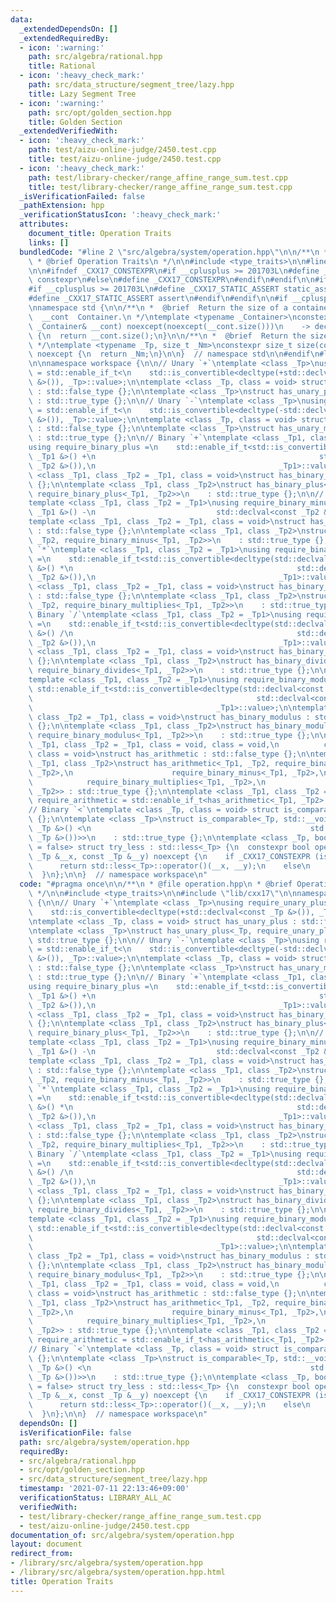 ```yaml
---
data:
  _extendedDependsOn: []
  _extendedRequiredBy:
  - icon: ':warning:'
    path: src/algebra/rational.hpp
    title: Rational
  - icon: ':heavy_check_mark:'
    path: src/data_structure/segment_tree/lazy.hpp
    title: Lazy Segment Tree
  - icon: ':warning:'
    path: src/opt/golden_section.hpp
    title: Golden Section
  _extendedVerifiedWith:
  - icon: ':heavy_check_mark:'
    path: test/aizu-online-judge/2450.test.cpp
    title: test/aizu-online-judge/2450.test.cpp
  - icon: ':heavy_check_mark:'
    path: test/library-checker/range_affine_range_sum.test.cpp
    title: test/library-checker/range_affine_range_sum.test.cpp
  _isVerificationFailed: false
  _pathExtension: hpp
  _verificationStatusIcon: ':heavy_check_mark:'
  attributes:
    document_title: Operation Traits
    links: []
  bundledCode: "#line 2 \"src/algebra/system/operation.hpp\"\n\n/**\n * @file operation.hpp\n\
    \ * @brief Operation Traits\n */\n\n#include <type_traits>\n\n#line 2 \"lib/cxx17\"\
    \n\n#ifndef _CXX17_CONSTEXPR\n#if __cplusplus >= 201703L\n#define _CXX17_CONSTEXPR\
    \ constexpr\n#else\n#define _CXX17_CONSTEXPR\n#endif\n#endif\n\n#ifndef _CXX17_STATIC_ASSERT\n\
    #if __cplusplus >= 201703L\n#define _CXX17_STATIC_ASSERT static_assert\n#else\n\
    #define _CXX17_STATIC_ASSERT assert\n#endif\n#endif\n\n#if __cplusplus < 201703L\n\
    \nnamespace std {\n\n/**\n *  @brief  Return the size of a container.\n *  @param\
    \  __cont  Container.\n */\ntemplate <typename _Container>\nconstexpr auto size(const\
    \ _Container& __cont) noexcept(noexcept(__cont.size()))\n    -> decltype(__cont.size())\
    \ {\n  return __cont.size();\n}\n\n/**\n *  @brief  Return the size of an array.\n\
    \ */\ntemplate <typename _Tp, size_t _Nm>\nconstexpr size_t size(const _Tp (&)[_Nm])\
    \ noexcept {\n  return _Nm;\n}\n\n}  // namespace std\n\n#endif\n#line 11 \"src/algebra/system/operation.hpp\"\
    \n\nnamespace workspace {\n\n// Unary `+`\ntemplate <class _Tp>\nusing require_unary_plus\
    \ = std::enable_if_t<\n    std::is_convertible<decltype(+std::declval<const _Tp\
    \ &>()), _Tp>::value>;\n\ntemplate <class _Tp, class = void> struct has_unary_plus\
    \ : std::false_type {};\n\ntemplate <class _Tp>\nstruct has_unary_plus<_Tp, require_unary_plus<_Tp>>\
    \ : std::true_type {};\n\n// Unary `-`\ntemplate <class _Tp>\nusing require_unary_minus\
    \ = std::enable_if_t<\n    std::is_convertible<decltype(-std::declval<const _Tp\
    \ &>()), _Tp>::value>;\n\ntemplate <class _Tp, class = void> struct has_unary_minus\
    \ : std::false_type {};\n\ntemplate <class _Tp>\nstruct has_unary_minus<_Tp, require_unary_minus<_Tp>>\
    \ : std::true_type {};\n\n// Binary `+`\ntemplate <class _Tp1, class _Tp2 = _Tp1>\n\
    using require_binary_plus =\n    std::enable_if_t<std::is_convertible<decltype(std::declval<const\
    \ _Tp1 &>() +\n                                                  std::declval<const\
    \ _Tp2 &>()),\n                                         _Tp1>::value>;\n\ntemplate\
    \ <class _Tp1, class _Tp2 = _Tp1, class = void>\nstruct has_binary_plus : std::false_type\
    \ {};\n\ntemplate <class _Tp1, class _Tp2>\nstruct has_binary_plus<_Tp1, _Tp2,\
    \ require_binary_plus<_Tp1, _Tp2>>\n    : std::true_type {};\n\n// Binary `-`\n\
    template <class _Tp1, class _Tp2 = _Tp1>\nusing require_binary_minus =\n    std::__void_t<decltype(std::declval<const\
    \ _Tp1 &>() -\n                           std::declval<const _Tp2 &>())>;\n\n\
    template <class _Tp1, class _Tp2 = _Tp1, class = void>\nstruct has_binary_minus\
    \ : std::false_type {};\n\ntemplate <class _Tp1, class _Tp2>\nstruct has_binary_minus<_Tp1,\
    \ _Tp2, require_binary_minus<_Tp1, _Tp2>>\n    : std::true_type {};\n\n// Binary\
    \ `*`\ntemplate <class _Tp1, class _Tp2 = _Tp1>\nusing require_binary_multiplies\
    \ =\n    std::enable_if_t<std::is_convertible<decltype(std::declval<const _Tp1\
    \ &>() *\n                                                  std::declval<const\
    \ _Tp2 &>()),\n                                         _Tp1>::value>;\n\ntemplate\
    \ <class _Tp1, class _Tp2 = _Tp1, class = void>\nstruct has_binary_multiplies\
    \ : std::false_type {};\n\ntemplate <class _Tp1, class _Tp2>\nstruct has_binary_multiplies<_Tp1,\
    \ _Tp2, require_binary_multiplies<_Tp1, _Tp2>>\n    : std::true_type {};\n\n//\
    \ Binary `/`\ntemplate <class _Tp1, class _Tp2 = _Tp1>\nusing require_binary_divides\
    \ =\n    std::enable_if_t<std::is_convertible<decltype(std::declval<const _Tp1\
    \ &>() /\n                                                  std::declval<const\
    \ _Tp2 &>()),\n                                         _Tp1>::value>;\n\ntemplate\
    \ <class _Tp1, class _Tp2 = _Tp1, class = void>\nstruct has_binary_divides : std::false_type\
    \ {};\n\ntemplate <class _Tp1, class _Tp2>\nstruct has_binary_divides<_Tp1, _Tp2,\
    \ require_binary_divides<_Tp1, _Tp2>>\n    : std::true_type {};\n\n// Binary `%`\n\
    template <class _Tp1, class _Tp2 = _Tp1>\nusing require_binary_modulus =\n   \
    \ std::enable_if_t<std::is_convertible<decltype(std::declval<const _Tp1 &>() %\n\
    \                                                  std::declval<const _Tp2 &>()),\n\
    \                                         _Tp1>::value>;\n\ntemplate <class _Tp1,\
    \ class _Tp2 = _Tp1, class = void>\nstruct has_binary_modulus : std::false_type\
    \ {};\n\ntemplate <class _Tp1, class _Tp2>\nstruct has_binary_modulus<_Tp1, _Tp2,\
    \ require_binary_modulus<_Tp1, _Tp2>>\n    : std::true_type {};\n\ntemplate <class\
    \ _Tp1, class _Tp2 = _Tp1, class = void, class = void,\n          class = void,\
    \ class = void>\nstruct has_arithmetic : std::false_type {};\n\ntemplate <class\
    \ _Tp1, class _Tp2>\nstruct has_arithmetic<_Tp1, _Tp2, require_binary_plus<_Tp1,\
    \ _Tp2>,\n                      require_binary_minus<_Tp1, _Tp2>,\n          \
    \            require_binary_multiplies<_Tp1, _Tp2>,\n                      require_binary_divides<_Tp1,\
    \ _Tp2>> : std::true_type {};\n\ntemplate <class _Tp1, class _Tp2 = _Tp1>\nusing\
    \ require_arithmetic = std::enable_if_t<has_arithmetic<_Tp1, _Tp2>::value>;\n\n\
    // Binary `<`\ntemplate <class _Tp, class = void> struct is_comparable : std::false_type\
    \ {};\n\ntemplate <class _Tp>\nstruct is_comparable<_Tp, std::__void_t<decltype(std::declval<const\
    \ _Tp &>() <\n                                                 std::declval<const\
    \ _Tp &>())>>\n    : std::true_type {};\n\ntemplate <class _Tp, bool _Default\
    \ = false> struct try_less : std::less<_Tp> {\n  constexpr bool operator()(const\
    \ _Tp &__x, const _Tp &__y) noexcept {\n    if _CXX17_CONSTEXPR (is_comparable<_Tp>::value)\n\
    \      return std::less<_Tp>::operator()(__x, __y);\n    else\n      return _Default;\n\
    \  }\n};\n\n}  // namespace workspace\n"
  code: "#pragma once\n\n/**\n * @file operation.hpp\n * @brief Operation Traits\n\
    \ */\n\n#include <type_traits>\n\n#include \"lib/cxx17\"\n\nnamespace workspace\
    \ {\n\n// Unary `+`\ntemplate <class _Tp>\nusing require_unary_plus = std::enable_if_t<\n\
    \    std::is_convertible<decltype(+std::declval<const _Tp &>()), _Tp>::value>;\n\
    \ntemplate <class _Tp, class = void> struct has_unary_plus : std::false_type {};\n\
    \ntemplate <class _Tp>\nstruct has_unary_plus<_Tp, require_unary_plus<_Tp>> :\
    \ std::true_type {};\n\n// Unary `-`\ntemplate <class _Tp>\nusing require_unary_minus\
    \ = std::enable_if_t<\n    std::is_convertible<decltype(-std::declval<const _Tp\
    \ &>()), _Tp>::value>;\n\ntemplate <class _Tp, class = void> struct has_unary_minus\
    \ : std::false_type {};\n\ntemplate <class _Tp>\nstruct has_unary_minus<_Tp, require_unary_minus<_Tp>>\
    \ : std::true_type {};\n\n// Binary `+`\ntemplate <class _Tp1, class _Tp2 = _Tp1>\n\
    using require_binary_plus =\n    std::enable_if_t<std::is_convertible<decltype(std::declval<const\
    \ _Tp1 &>() +\n                                                  std::declval<const\
    \ _Tp2 &>()),\n                                         _Tp1>::value>;\n\ntemplate\
    \ <class _Tp1, class _Tp2 = _Tp1, class = void>\nstruct has_binary_plus : std::false_type\
    \ {};\n\ntemplate <class _Tp1, class _Tp2>\nstruct has_binary_plus<_Tp1, _Tp2,\
    \ require_binary_plus<_Tp1, _Tp2>>\n    : std::true_type {};\n\n// Binary `-`\n\
    template <class _Tp1, class _Tp2 = _Tp1>\nusing require_binary_minus =\n    std::__void_t<decltype(std::declval<const\
    \ _Tp1 &>() -\n                           std::declval<const _Tp2 &>())>;\n\n\
    template <class _Tp1, class _Tp2 = _Tp1, class = void>\nstruct has_binary_minus\
    \ : std::false_type {};\n\ntemplate <class _Tp1, class _Tp2>\nstruct has_binary_minus<_Tp1,\
    \ _Tp2, require_binary_minus<_Tp1, _Tp2>>\n    : std::true_type {};\n\n// Binary\
    \ `*`\ntemplate <class _Tp1, class _Tp2 = _Tp1>\nusing require_binary_multiplies\
    \ =\n    std::enable_if_t<std::is_convertible<decltype(std::declval<const _Tp1\
    \ &>() *\n                                                  std::declval<const\
    \ _Tp2 &>()),\n                                         _Tp1>::value>;\n\ntemplate\
    \ <class _Tp1, class _Tp2 = _Tp1, class = void>\nstruct has_binary_multiplies\
    \ : std::false_type {};\n\ntemplate <class _Tp1, class _Tp2>\nstruct has_binary_multiplies<_Tp1,\
    \ _Tp2, require_binary_multiplies<_Tp1, _Tp2>>\n    : std::true_type {};\n\n//\
    \ Binary `/`\ntemplate <class _Tp1, class _Tp2 = _Tp1>\nusing require_binary_divides\
    \ =\n    std::enable_if_t<std::is_convertible<decltype(std::declval<const _Tp1\
    \ &>() /\n                                                  std::declval<const\
    \ _Tp2 &>()),\n                                         _Tp1>::value>;\n\ntemplate\
    \ <class _Tp1, class _Tp2 = _Tp1, class = void>\nstruct has_binary_divides : std::false_type\
    \ {};\n\ntemplate <class _Tp1, class _Tp2>\nstruct has_binary_divides<_Tp1, _Tp2,\
    \ require_binary_divides<_Tp1, _Tp2>>\n    : std::true_type {};\n\n// Binary `%`\n\
    template <class _Tp1, class _Tp2 = _Tp1>\nusing require_binary_modulus =\n   \
    \ std::enable_if_t<std::is_convertible<decltype(std::declval<const _Tp1 &>() %\n\
    \                                                  std::declval<const _Tp2 &>()),\n\
    \                                         _Tp1>::value>;\n\ntemplate <class _Tp1,\
    \ class _Tp2 = _Tp1, class = void>\nstruct has_binary_modulus : std::false_type\
    \ {};\n\ntemplate <class _Tp1, class _Tp2>\nstruct has_binary_modulus<_Tp1, _Tp2,\
    \ require_binary_modulus<_Tp1, _Tp2>>\n    : std::true_type {};\n\ntemplate <class\
    \ _Tp1, class _Tp2 = _Tp1, class = void, class = void,\n          class = void,\
    \ class = void>\nstruct has_arithmetic : std::false_type {};\n\ntemplate <class\
    \ _Tp1, class _Tp2>\nstruct has_arithmetic<_Tp1, _Tp2, require_binary_plus<_Tp1,\
    \ _Tp2>,\n                      require_binary_minus<_Tp1, _Tp2>,\n          \
    \            require_binary_multiplies<_Tp1, _Tp2>,\n                      require_binary_divides<_Tp1,\
    \ _Tp2>> : std::true_type {};\n\ntemplate <class _Tp1, class _Tp2 = _Tp1>\nusing\
    \ require_arithmetic = std::enable_if_t<has_arithmetic<_Tp1, _Tp2>::value>;\n\n\
    // Binary `<`\ntemplate <class _Tp, class = void> struct is_comparable : std::false_type\
    \ {};\n\ntemplate <class _Tp>\nstruct is_comparable<_Tp, std::__void_t<decltype(std::declval<const\
    \ _Tp &>() <\n                                                 std::declval<const\
    \ _Tp &>())>>\n    : std::true_type {};\n\ntemplate <class _Tp, bool _Default\
    \ = false> struct try_less : std::less<_Tp> {\n  constexpr bool operator()(const\
    \ _Tp &__x, const _Tp &__y) noexcept {\n    if _CXX17_CONSTEXPR (is_comparable<_Tp>::value)\n\
    \      return std::less<_Tp>::operator()(__x, __y);\n    else\n      return _Default;\n\
    \  }\n};\n\n}  // namespace workspace\n"
  dependsOn: []
  isVerificationFile: false
  path: src/algebra/system/operation.hpp
  requiredBy:
  - src/algebra/rational.hpp
  - src/opt/golden_section.hpp
  - src/data_structure/segment_tree/lazy.hpp
  timestamp: '2021-07-11 22:13:46+09:00'
  verificationStatus: LIBRARY_ALL_AC
  verifiedWith:
  - test/library-checker/range_affine_range_sum.test.cpp
  - test/aizu-online-judge/2450.test.cpp
documentation_of: src/algebra/system/operation.hpp
layout: document
redirect_from:
- /library/src/algebra/system/operation.hpp
- /library/src/algebra/system/operation.hpp.html
title: Operation Traits
---
```

